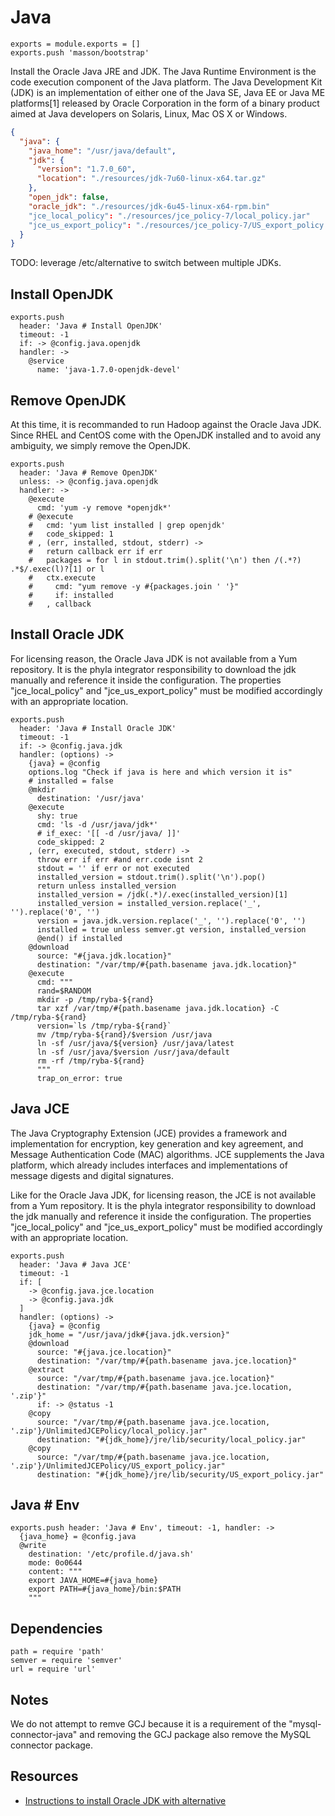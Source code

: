 
# Java

    exports = module.exports = []
    exports.push 'masson/bootstrap'

Install the Oracle Java JRE and JDK. The Java Runtime Environment is the code 
execution component of the Java platform. The Java Development Kit (JDK) is 
an implementation of either one of the Java SE, Java EE or Java ME platforms[1] 
released by Oracle Corporation in the form of a binary product aimed at Java 
developers on Solaris, Linux, Mac OS X or Windows.

```json
{
  "java": {
    "java_home": "/usr/java/default",
    "jdk": {
      "version": "1.7.0_60",
      "location": "./resources/jdk-7u60-linux-x64.tar.gz"
    },
    "open_jdk": false,
    "oracle_jdk": "./resources/jdk-6u45-linux-x64-rpm.bin"
    "jce_local_policy": "./resources/jce_policy-7/local_policy.jar"
    "jce_us_export_policy": "./resources/jce_policy-7/US_export_policy.jar"
  }
}
```

TODO: leverage /etc/alternative to switch between multiple JDKs.

## Install OpenJDK

    exports.push
      header: 'Java # Install OpenJDK'
      timeout: -1
      if: -> @config.java.openjdk
      handler: ->
        @service
          name: 'java-1.7.0-openjdk-devel'

## Remove OpenJDK

At this time, it is recommanded to run Hadoop against the Oracle Java JDK. Since RHEL and CentOS 
come with the OpenJDK installed and to avoid any ambiguity, we simply remove the OpenJDK.

    exports.push
      header: 'Java # Remove OpenJDK'
      unless: -> @config.java.openjdk
      handler: ->
        @execute
          cmd: 'yum -y remove *openjdk*'
        # @execute
        #   cmd: 'yum list installed | grep openjdk'
        #   code_skipped: 1
        # , (err, installed, stdout, stderr) ->
        #   return callback err if err
        #   packages = for l in stdout.trim().split('\n') then /(.*?) .*$/.exec(l)?[1] or l
        #   ctx.execute
        #     cmd: "yum remove -y #{packages.join ' '}"
        #     if: installed
        #   , callback

## Install Oracle JDK

For licensing reason, the Oracle Java JDK is not available from a Yum repository. It is the
phyla integrator responsibility to download the jdk manually and reference it 
inside the configuration. The properties "jce\_local\_policy" and 
"jce\_us\_export_policy" must be modified accordingly with an appropriate location.

    exports.push
      header: 'Java # Install Oracle JDK'
      timeout: -1
      if: -> @config.java.jdk
      handler: (options) ->
        {java} = @config
        options.log "Check if java is here and which version it is"
        # installed = false
        @mkdir
          destination: '/usr/java'
        @execute
          shy: true
          cmd: 'ls -d /usr/java/jdk*'
          # if_exec: '[[ -d /usr/java/ ]]'
          code_skipped: 2
        , (err, executed, stdout, stderr) ->
          throw err if err #and err.code isnt 2
          stdout = '' if err or not executed
          installed_version = stdout.trim().split('\n').pop()
          return unless installed_version
          installed_version = /jdk(.*)/.exec(installed_version)[1]
          installed_version = installed_version.replace('_', '').replace('0', '')
          version = java.jdk.version.replace('_', '').replace('0', '')
          installed = true unless semver.gt version, installed_version
          @end() if installed
        @download
          source: "#{java.jdk.location}"
          destination: "/var/tmp/#{path.basename java.jdk.location}"
        @execute
          cmd: """
          rand=$RANDOM
          mkdir -p /tmp/ryba-${rand}
          tar xzf /var/tmp/#{path.basename java.jdk.location} -C /tmp/ryba-${rand}
          version=`ls /tmp/ryba-${rand}`
          mv /tmp/ryba-${rand}/$version /usr/java
          ln -sf /usr/java/${version} /usr/java/latest
          ln -sf /usr/java/$version /usr/java/default
          rm -rf /tmp/ryba-${rand}
          """
          trap_on_error: true

## Java JCE

The Java Cryptography Extension (JCE) provides a framework and implementation for encryption, 
key generation and key agreement, and Message Authentication Code (MAC) algorithms. JCE 
supplements the Java platform, which already includes interfaces and implementations of 
message digests and digital signatures.

Like for the Oracle Java JDK, for licensing reason, the JCE is not available from a Yum 
repository. It is the phyla integrator responsibility to download the jdk manually and 
reference it inside the configuration. The properties "jce\_local\_policy" and 
"jce\_us\_export_policy" must be modified accordingly with an appropriate location.

    exports.push
      header: 'Java # Java JCE'
      timeout: -1
      if: [
        -> @config.java.jce.location
        -> @config.java.jdk
      ]
      handler: (options) ->
        {java} = @config
        jdk_home = "/usr/java/jdk#{java.jdk.version}"
        @download
          source: "#{java.jce.location}"
          destination: "/var/tmp/#{path.basename java.jce.location}"
        @extract
          source: "/var/tmp/#{path.basename java.jce.location}"
          destination: "/var/tmp/#{path.basename java.jce.location, '.zip'}"
          if: -> @status -1
        @copy
          source: "/var/tmp/#{path.basename java.jce.location, '.zip'}/UnlimitedJCEPolicy/local_policy.jar"
          destination: "#{jdk_home}/jre/lib/security/local_policy.jar"
        @copy
          source: "/var/tmp/#{path.basename java.jce.location, '.zip'}/UnlimitedJCEPolicy/US_export_policy.jar"
          destination: "#{jdk_home}/jre/lib/security/US_export_policy.jar"

## Java # Env

    exports.push header: 'Java # Env', timeout: -1, handler: ->
      {java_home} = @config.java
      @write
        destination: '/etc/profile.d/java.sh'
        mode: 0o0644
        content: """
        export JAVA_HOME=#{java_home}
        export PATH=#{java_home}/bin:$PATH
        """

## Dependencies

    path = require 'path'
    semver = require 'semver'
    url = require 'url'

## Notes

We do not attempt to remve GCJ because it is a requirement of the "mysql-connector-java"
and removing the GCJ package also remove the MySQL connector package.

## Resources

*   [Instructions to install Oracle JDK with alternative](http://www.if-not-true-then-false.com/2010/install-sun-oracle-java-jdk-jre-6-on-fedora-centos-red-hat-rhel/) 
